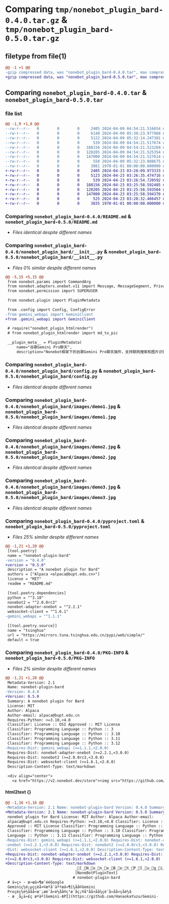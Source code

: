 # Comparing `tmp/nonebot_plugin_bard-0.4.0.tar.gz` & `tmp/nonebot_plugin_bard-0.5.0.tar.gz`

## filetype from file(1)

```diff
@@ -1 +1 @@
-gzip compressed data, was "nonebot_plugin_bard-0.4.0.tar", max compression
+gzip compressed data, was "nonebot_plugin_bard-0.5.0.tar", max compression
```

## Comparing `nonebot_plugin_bard-0.4.0.tar` & `nonebot_plugin_bard-0.5.0.tar`

### file list

```diff
@@ -1,9 +1,8 @@
--rw-r--r--   0        0        0     2405 2024-04-09 04:54:21.516654 nonebot_plugin_bard-0.4.0/README.md
--rw-r--r--   0        0        0     6148 2024-04-09 05:38:23.977968 nonebot_plugin_bard-0.4.0/nonebot_plugin_bard/.DS_Store
--rw-r--r--   0        0        0     5122 2024-04-09 05:32:14.247381 nonebot_plugin_bard-0.4.0/nonebot_plugin_bard/__init__.py
--rw-r--r--   0        0        0      539 2024-04-09 04:54:21.517674 nonebot_plugin_bard-0.4.0/nonebot_plugin_bard/config.py
--rw-r--r--   0        0        0   188156 2024-04-09 04:54:21.523269 nonebot_plugin_bard-0.4.0/nonebot_plugin_bard/images/demo1.jpg
--rw-r--r--   0        0        0   120205 2024-04-09 04:54:21.525354 nonebot_plugin_bard-0.4.0/nonebot_plugin_bard/images/demo2.jpg
--rw-r--r--   0        0        0   147000 2024-04-09 04:54:21.527614 nonebot_plugin_bard-0.4.0/nonebot_plugin_bard/images/demo3.jpg
--rw-r--r--   0        0        0      550 2024-04-09 05:32:23.088675 nonebot_plugin_bard-0.4.0/pyproject.toml
--rw-r--r--   0        0        0     3081 1970-01-01 00:00:00.000000 nonebot_plugin_bard-0.4.0/PKG-INFO
+-rw-r--r--   0        0        0     2405 2024-04-23 03:28:09.973333 nonebot_plugin_bard-0.5.0/README.md
+-rw-r--r--   0        0        0     5123 2024-04-23 03:26:35.474716 nonebot_plugin_bard-0.5.0/nonebot_plugin_bard/__init__.py
+-rw-r--r--   0        0        0      539 2024-04-23 03:26:54.720592 nonebot_plugin_bard-0.5.0/nonebot_plugin_bard/config.py
+-rw-r--r--   0        0        0   188156 2024-04-23 03:25:58.592485 nonebot_plugin_bard-0.5.0/nonebot_plugin_bard/images/demo1.jpg
+-rw-r--r--   0        0        0   120205 2024-04-23 03:25:58.593504 nonebot_plugin_bard-0.5.0/nonebot_plugin_bard/images/demo2.jpg
+-rw-r--r--   0        0        0   147000 2024-04-23 03:25:58.594370 nonebot_plugin_bard-0.5.0/nonebot_plugin_bard/images/demo3.jpg
+-rw-r--r--   0        0        0      525 2024-04-23 03:28:32.466457 nonebot_plugin_bard-0.5.0/pyproject.toml
+-rw-r--r--   0        0        0     3035 1970-01-01 00:00:00.000000 nonebot_plugin_bard-0.5.0/PKG-INFO
```

### Comparing `nonebot_plugin_bard-0.4.0/README.md` & `nonebot_plugin_bard-0.5.0/README.md`

 * *Files identical despite different names*

### Comparing `nonebot_plugin_bard-0.4.0/nonebot_plugin_bard/__init__.py` & `nonebot_plugin_bard-0.5.0/nonebot_plugin_bard/__init__.py`

 * *Files 0% similar despite different names*

```diff
@@ -5,15 +5,15 @@
 from nonebot.params import CommandArg
 from nonebot.adapters.onebot.v11 import Message, MessageSegment, PrivateMessageEvent, MessageEvent, helpers , GROUP_OWNER , GROUP_ADMIN
 from nonebot.permission import SUPERUSER
 
 from nonebot.plugin import PluginMetadata
 
 from .config import Config, ConfigError
-from gemini_webapi import GeminiClient
+from .gemini_webapi import GeminiClient
 
 # require("nonebot_plugin_htmlrender")
 # from nonebot_plugin_htmlrender import md_to_pic
 
 __plugin_meta__ = PluginMetadata(
     name="谷歌Gemini Pro聊天",
     description="Nonebot框架下的谷歌Gemini Pro聊天插件，支持联网搜索和图片识别",
```

### Comparing `nonebot_plugin_bard-0.4.0/nonebot_plugin_bard/config.py` & `nonebot_plugin_bard-0.5.0/nonebot_plugin_bard/config.py`

 * *Files identical despite different names*

### Comparing `nonebot_plugin_bard-0.4.0/nonebot_plugin_bard/images/demo1.jpg` & `nonebot_plugin_bard-0.5.0/nonebot_plugin_bard/images/demo1.jpg`

 * *Files identical despite different names*

### Comparing `nonebot_plugin_bard-0.4.0/nonebot_plugin_bard/images/demo2.jpg` & `nonebot_plugin_bard-0.5.0/nonebot_plugin_bard/images/demo2.jpg`

 * *Files identical despite different names*

### Comparing `nonebot_plugin_bard-0.4.0/nonebot_plugin_bard/images/demo3.jpg` & `nonebot_plugin_bard-0.5.0/nonebot_plugin_bard/images/demo3.jpg`

 * *Files identical despite different names*

### Comparing `nonebot_plugin_bard-0.4.0/pyproject.toml` & `nonebot_plugin_bard-0.5.0/pyproject.toml`

 * *Files 25% similar despite different names*

```diff
@@ -1,21 +1,20 @@
 [tool.poetry]
 name = "nonebot-plugin-bard"
-version = "0.4.0"
+version = "0.5.0"
 description = "A nonebot plugin for Bard"
 authors = ["Alpaca <alpaca@bupt.edu.cn>"]
 license = "MIT"
 readme = "README.md"
 
 [tool.poetry.dependencies]
 python = "^3.10"
 nonebot2 = "^2.0.0rc3"
 nonebot-adapter-onebot = "^2.2.1"
 websocket-client = "^1.6.1"
-gemini_webapi = "^1.1.1"
 
 [[tool.poetry.source]]
 name = "tsinghua"
 url = "https://mirrors.tuna.tsinghua.edu.cn/pypi/web/simple/"
 default = true
```

### Comparing `nonebot_plugin_bard-0.4.0/PKG-INFO` & `nonebot_plugin_bard-0.5.0/PKG-INFO`

 * *Files 2% similar despite different names*

```diff
@@ -1,21 +1,20 @@
 Metadata-Version: 2.1
 Name: nonebot-plugin-bard
-Version: 0.4.0
+Version: 0.5.0
 Summary: A nonebot plugin for Bard
 License: MIT
 Author: Alpaca
 Author-email: alpaca@bupt.edu.cn
 Requires-Python: >=3.10,<4.0
 Classifier: License :: OSI Approved :: MIT License
 Classifier: Programming Language :: Python :: 3
 Classifier: Programming Language :: Python :: 3.10
 Classifier: Programming Language :: Python :: 3.11
 Classifier: Programming Language :: Python :: 3.12
-Requires-Dist: gemini_webapi (>=1.1.1,<2.0.0)
 Requires-Dist: nonebot-adapter-onebot (>=2.2.1,<3.0.0)
 Requires-Dist: nonebot2 (>=2.0.0rc3,<3.0.0)
 Requires-Dist: websocket-client (>=1.6.1,<2.0.0)
 Description-Content-Type: text/markdown
 
 <div align="center">
   <a href="https://v2.nonebot.dev/store"><img src="https://github.com/A-kirami/nonebot-plugin-template/blob/resources/nbp_logo.png" width="180" height="180" alt="NoneBotPluginLogo"></a>
```

#### html2text {}

```diff
@@ -1,16 +1,16 @@
-Metadata-Version: 2.1 Name: nonebot-plugin-bard Version: 0.4.0 Summary: A
+Metadata-Version: 2.1 Name: nonebot-plugin-bard Version: 0.5.0 Summary: A
 nonebot plugin for Bard License: MIT Author: Alpaca Author-email:
 alpaca@bupt.edu.cn Requires-Python: >=3.10,<4.0 Classifier: License :: OSI
 Approved :: MIT License Classifier: Programming Language :: Python :: 3
 Classifier: Programming Language :: Python :: 3.10 Classifier: Programming
 Language :: Python :: 3.11 Classifier: Programming Language :: Python :: 3.12
-Requires-Dist: gemini_webapi (>=1.1.1,<2.0.0) Requires-Dist: nonebot-adapter-
-onebot (>=2.2.1,<3.0.0) Requires-Dist: nonebot2 (>=2.0.0rc3,<3.0.0) Requires-
-Dist: websocket-client (>=1.6.1,<2.0.0) Description-Content-Type: text/markdown
+Requires-Dist: nonebot-adapter-onebot (>=2.2.1,<3.0.0) Requires-Dist: nonebot2
+(>=2.0.0rc3,<3.0.0) Requires-Dist: websocket-client (>=1.6.1,<2.0.0)
+Description-Content-Type: text/markdown
                               _[_N_o_n_e_B_o_t_P_l_u_g_i_n_L_o_g_o_]
                               [NoneBotPluginText]
                              # nonebot-plugin-bard
 # ä»ç» - æ¬æä»¶æ¯ééGoogle
 Geminiç½é¡µççèå¤©æºå¨äººæä»¶ï¼åå©Gemini
 Proçèç½è½ååå¤æ¨¡æè¯å«è½åå®ç°æ´åç¡®å°åå¤åå¾çè¯å«åå¤ç­åè½ã
 - æ ¸å¿ä»£ç æºäº[Gemini-API](https://github.com/HanaokaYuzu/Gemini-
```

